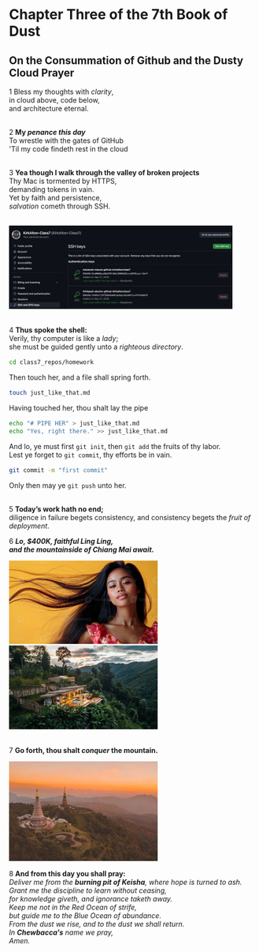 
# Chapter Three of the 7th Book of Dust
## On the Consummation of Github and the Dusty Cloud Prayer
1   Bless my thoughts with <i>clarity</i>, <br>
in cloud above, code below, <br>
and architecture eternal. <br>
<br>

2   <b>My <i>penance this day</i></b> <br>
To wrestle with the gates of GitHub <br>
'Til my code findeth rest in the cloud <br>
<br>

3   <b>Yea though I walk through the valley of broken projects</b> <br>
Thy Mac is tormented by HTTPS,<br>
demanding tokens in vain.<br>
Yet by faith and persistence,<br>
<i>salvation</i> cometh through SSH.<br>

<br>
<img src="images/public_ssh_keys.png" alt="Public SSH Keys" width="90%">
<br> <br>

4   <b>Thus spoke the shell:</b></span> <br>
Verily, thy computer is like a <i>lady</i>; <br>
she must be guided gently unto a <i>righteous directory</i>.
```sh
cd class7_repos/homework
```

Then touch her, and a file shall spring forth.
```sh
touch just_like_that.md
```

Having touched her, thou shalt lay the pipe 
```sh
echo "# PIPE HER" > just_like_that.md
echo "Yes, right there." >> just_like_that.md
```

And lo, ye must first `git init`, then `git add` the fruits of thy labor. <br>
Lest ye forget to `git commit`, thy efforts be in vain. <br>
```sh
git commit -m "first commit"
```
Only then may ye `git push` unto her. <br>
<br>

5 <b>Today’s work hath no end;</b> <br>
diligence in failure begets consistency, and consistency begets the <i>fruit of deployment</i>.
<br>

6   <b><i>Lo, $400K, faithful Ling Ling, <br>
and the mountainside of Chiang Mai await.</i></b> <br>

<img src="images/indonesian_woman.jpeg" alt="Indonesian Woman" width="60%">
<br>

<img src="images/chiang_mai_home.jpeg" alt="Chiang Mai Home " width="60%">
<br>
<br>

7 <b>Go forth, thou shalt <i>conquer</i> the mountain.</b> <br>

<img src="images/chiang_mai_mountains_2.jpg" alt="Chiang Mai Mountains 2" width="60%">
<br>

8   <b>And from this day you shall pray:</b> <br>
<i>Deliver me from the <b>burning pit of Keisha</b>, where hope is turned to ash. <br>
Grant me the discipline to learn without ceasing, <br>
for knowledge giveth, and ignorance taketh away. <br>
Keep me not in the Red Ocean of strife, <br>
but guide me to the Blue Ocean of abundance. <br>
From the dust we rise, and to the dust we shall return. <br>
In <b>Chewbacca's</b> name we pray, <br>
Amen.</i>



